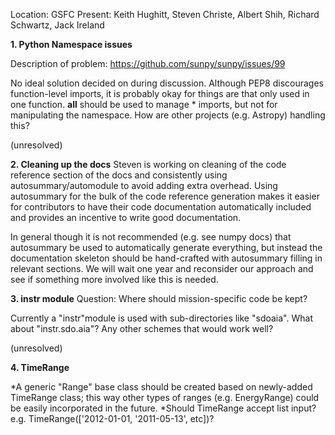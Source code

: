 Location: GSFC
Present: Keith Hughitt, Steven Christe, Albert Shih, Richard Schwartz, Jack Ireland

**1. Python Namespace issues**

Description of problem: https://github.com/sunpy/sunpy/issues/99

No ideal solution decided on during discussion. Although PEP8 discourages function-level imports, it is probably okay for things are that only used in one function. __all__ should be used to manage * imports, but not for manipulating the namespace. How are other projects (e.g. Astropy) handling this?

(unresolved)

**2. Cleaning up the docs**
Steven is working on cleaning of the code reference section of the docs and consistently using autosummary/automodule to avoid adding extra overhead. Using autosummary for the bulk of the code reference generation makes it easier for contributors to have their code documentation automatically included and provides an incentive to write good documentation.

In general though it is not recommended (e.g. see numpy docs) that autosummary be used to automatically generate everything, but instead the documentation skeleton should be hand-crafted with autosummary filling in relevant sections. We will wait one year and reconsider our approach and see if something more involved like this is needed.

**3. instr module**
Question: Where should mission-specific code be kept?

Currently a "instr"module is used with sub-directories like "sdoaia". What about "instr.sdo.aia"? Any other schemes that would work well?

(unresolved)

**4. TimeRange**

*A generic "Range" base class should be created based on newly-added TimeRange class; this way other types of ranges (e.g. EnergyRange) could be easily incorporated in the future.
*Should TimeRange accept list input? e.g. TimeRange(['2012-01-01, '2011-05-13', etc])?


